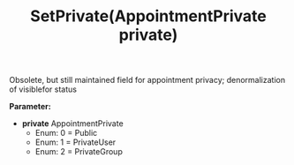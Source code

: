 ﻿---
uid: crmscript_ref_NSAppointment_SetPrivate
title: SetPrivate(AppointmentPrivate private)
intellisense: NSAppointment.SetPrivate
keywords: NSAppointment, GetPrivate
so.topic: reference
---

Obsolete, but still maintained field for appointment privacy; denormalization of visiblefor status

**Parameter:** 
 - **private** AppointmentPrivate
     - Enum: 0 = Public 
     - Enum: 1 = PrivateUser 
     - Enum: 2 = PrivateGroup 


